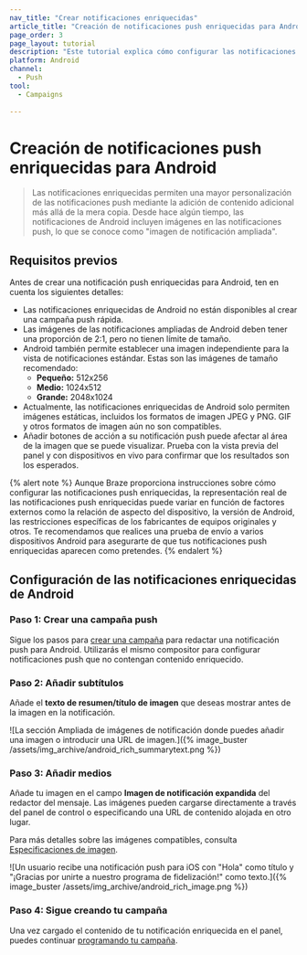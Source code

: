 ```yaml
---
nav_title: "Crear notificaciones enriquecidas"
article_title: "Creación de notificaciones push enriquecidas para Android"
page_order: 3
page_layout: tutorial
description: "Este tutorial explica cómo configurar las notificaciones enriquecidas de Android para sus campañas Braze."
platform: Android
channel:
  - Push
tool:
  - Campaigns
  
---
```


# Creación de notificaciones push enriquecidas para Android

> Las notificaciones enriquecidas permiten una mayor personalización de las notificaciones push mediante la adición de contenido adicional más allá de la mera copia. Desde hace algún tiempo, las notificaciones de Android incluyen imágenes en las notificaciones push, lo que se conoce como "imagen de notificación ampliada".

## Requisitos previos

Antes de crear una notificación push enriquecidas para Android, ten en cuenta los siguientes detalles:

- Las notificaciones enriquecidas de Android no están disponibles al crear una campaña push rápida.
- Las imágenes de las notificaciones ampliadas de Android deben tener una proporción de 2:1, pero no tienen límite de tamaño.
- Android también permite establecer una imagen independiente para la vista de notificaciones estándar. Estas son las imágenes de tamaño recomendado: 
  - **Pequeño:** 512x256
  - **Medio:** 1024x512 
  - **Grande:** 2048x1024
- Actualmente, las notificaciones enriquecidas de Android solo permiten imágenes estáticas, incluidos los formatos de imagen JPEG y PNG. GIF y otros formatos de imagen aún no son compatibles.
- Añadir botones de acción a su notificación push puede afectar al área de la imagen que se puede visualizar. Prueba con la vista previa del panel y con dispositivos en vivo para confirmar que los resultados son los esperados.

{% alert note %}
Aunque Braze proporciona instrucciones sobre cómo configurar las notificaciones push enriquecidas, la representación real de las notificaciones push enriquecidas puede variar en función de factores externos como la relación de aspecto del dispositivo, la versión de Android, las restricciones específicas de los fabricantes de equipos originales y otros. Te recomendamos que realices una prueba de envío a varios dispositivos Android para asegurarte de que tus notificaciones push enriquecidas aparecen como pretendes.
{% endalert %}

## Configuración de las notificaciones enriquecidas de Android

### Paso 1: Crear una campaña push

Sigue los pasos para [crear una campaña]({{site.baseurl}}/user_guide/message_building_by_channel/push/creating_a_push_message/#creating-a-push-message) para redactar una notificación push para Android. Utilizarás el mismo compositor para configurar notificaciones push que no contengan contenido enriquecido.

### Paso 2: Añadir subtítulos

Añade el **texto de resumen/título de imagen** que deseas mostrar antes de la imagen en la notificación.

![La sección Ampliada de imágenes de notificación donde puedes añadir una imagen o introducir una URL de imagen.]({% image_buster /assets/img_archive/android_rich_summarytext.png %})

### Paso 3: Añadir medios

Añade tu imagen en el campo **Imagen de notificación expandida** del redactor del mensaje. Las imágenes pueden cargarse directamente a través del panel de control o especificando una URL de contenido alojada en otro lugar.

Para más detalles sobre las imágenes compatibles, consulta [Especificaciones de imagen]({{site.baseurl}}/user_guide/engagement_tools/templates_and_media/media_library/#push).

![Un usuario recibe una notificación push para iOS con "Hola" como título y "¡Gracias por unirte a nuestro programa de fidelización!" como texto.]({% image_buster /assets/img_archive/android_rich_image.png %})

### Paso 4: Sigue creando tu campaña

Una vez cargado el contenido de tu notificación enriquecida en el panel, puedes continuar [programando tu campaña]({{site.baseurl}}/user_guide/engagement_tools/campaigns/building_campaigns/delivery_types/).

